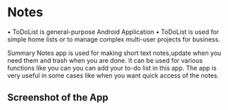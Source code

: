 # Notes
•	ToDoList is general-purpose Android Application
•	ToDoList is used for simple home lists or to manage complex multi-user projects for business.

Summary
Notes app is used for making short text notes,update when you need them and trash when you are done. 
It can be used for various functions like you can you can add your to-do list in this app. 
The app is very useful in some cases like when you want quick access of the notes.

## Screenshot of the App
